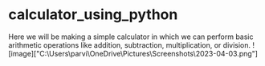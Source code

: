 # calculator_using_python
Here we will be making a simple calculator in which we can perform basic arithmetic operations like addition, subtraction, multiplication, or division.
![image]["C:\Users\parvi\OneDrive\Pictures\Screenshots\2023-04-03.png"]
